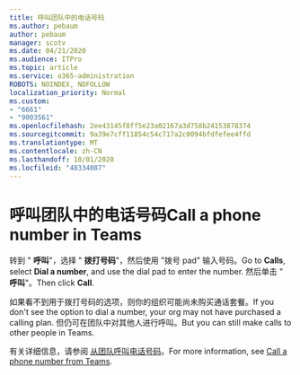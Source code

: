 ```yaml
---
title: 呼叫团队中的电话号码
ms.author: pebaum
author: pebaum
manager: scotv
ms.date: 04/21/2020
ms.audience: ITPro
ms.topic: article
ms.service: o365-administration
ROBOTS: NOINDEX, NOFOLLOW
localization_priority: Normal
ms.custom:
- "6661"
- "9003561"
ms.openlocfilehash: 2ee43145f8ff5e23a02167a3d758b24153878374
ms.sourcegitcommit: 9a39e7cff11854c54c717a2c0094bfdfefee4ffd
ms.translationtype: MT
ms.contentlocale: zh-CN
ms.lasthandoff: 10/01/2020
ms.locfileid: "48334087"
---
```

# <a name="call-a-phone-number-in-teams"></a><span data-ttu-id="4e130-102">呼叫团队中的电话号码</span><span class="sxs-lookup"><span data-stu-id="4e130-102">Call a phone number in Teams</span></span>

<span data-ttu-id="4e130-103">转到 "  **呼叫**"，选择 "  **拨打号码**"，然后使用 "拨号 pad" 输入号码。</span><span class="sxs-lookup"><span data-stu-id="4e130-103">Go to  **Calls**, select  **Dial a number**, and use the dial pad to enter the number.</span></span> <span data-ttu-id="4e130-104">然后单击 "  **呼叫**"。</span><span class="sxs-lookup"><span data-stu-id="4e130-104">Then click  **Call**.</span></span>

<span data-ttu-id="4e130-105">如果看不到用于拨打号码的选项，则你的组织可能尚未购买通话套餐。</span><span class="sxs-lookup"><span data-stu-id="4e130-105">If you don't see the option to dial a number, your org may not have purchased a calling plan.</span></span> <span data-ttu-id="4e130-106">但仍可在团队中对其他人进行呼叫。</span><span class="sxs-lookup"><span data-stu-id="4e130-106">But you can still make calls to other people in Teams.</span></span>  

<span data-ttu-id="4e130-107">有关详细信息，请参阅 [从团队呼叫电话号码](https://support.microsoft.com/office/20d24ace-2851-4c29-8441-30dd2a5cf078)。</span><span class="sxs-lookup"><span data-stu-id="4e130-107">For more information, see [Call a phone number from Teams](https://support.microsoft.com/office/20d24ace-2851-4c29-8441-30dd2a5cf078).</span></span>
